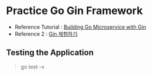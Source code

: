 # Practice Go Gin Framework

- Reference Tutorial : [Building Go Microservice with Gin](https://semaphoreci.com/community/tutorials/building-go-web-applications-and-microservices-using-gin)
- Reference 2 : [Gin 체험하기](https://mdpapa.tistory.com/m/46)


## Testing the Application
> go test -v